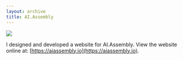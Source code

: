 ```yaml
---
layout: archive
title: AI.Assembly
---
```


![](/assets/img/archive/ai-assembly/ai-assembly0.gif)

I designed and developed a website for AI.Assembly. View the website online at: [https://aiassembly.io](https://aiassembly.io).